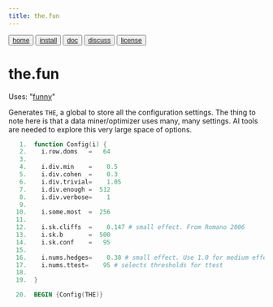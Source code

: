 ```yaml
---
title: the.fun
---
```


<button class="button button1"><a href="/fun/index">home</a></button>   <button class="button button1"><a href="/fun/INSTALL">install</a></button>   <button class="button button2"><a href="/fun/ABOUT">doc</a></button>   <button class="button button1"><a href="http://github.com/timm/fun/issues">discuss</a></button>    <button class="button button2"><a href="/fun/license">license</a></button> <br>



# the.fun

Uses:  "[funny](funny)"<br>

Generates `THE`,  a global to store all the configuration settings.
The thing to note here is that a data miner/optimizer uses many,
many settings.  AI tools are needed to explore this very large space
of options.

```awk
   1.  function Config(i) {
   2.    i.row.doms   =   64
   3.  
   4.    i.div.min    =    0.5
   5.    i.div.cohen  =    0.3
   6.    i.div.trivial=    1.05
   7.    i.div.enough =  512
   8.    i.div.verbose=    1
   9.  
  10.    i.some.most  =  256
  11.  
  12.    i.sk.cliffs  =    0.147 # small effect. From Romano 2006
  13.    i.sk.b       =  500 
  14.    i.sk.conf    =   95
  15.  
  16.    i.nums.hedges=    0.38 # small effect. Use 1.0 for medium effect
  17.    i.nums.ttest=    95 # selects thresholds for ttest
  18.  
  19.  }
```

```awk
  20.  BEGIN {Config(THE)}
```
